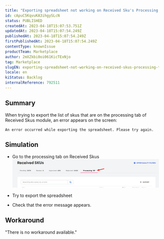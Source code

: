 ```yaml
---
title: "Exporting spreadsheet not working on Received Sku's Processing Tab"
id: cApuC5KqvuKA3ihgySLcN
status: PUBLISHED
createdAt: 2023-04-18T15:07:53.751Z
updatedAt: 2023-04-18T15:07:54.249Z
publishedAt: 2023-04-18T15:07:54.249Z
firstPublishedAt: 2023-04-18T15:07:54.249Z
contentType: knownIssue
productTeam: Marketplace
author: 2mXZkbi0oi061KicTExNjo
tag: Marketplace
slugEN: exporting-spreadsheet-not-working-on-received-skus-processing-tab
locale: en
kiStatus: Backlog
internalReference: 792511
---
```


## Summary


When trying to export the list of skus that are on the processing tab of Received Skus module, an error appears on the screen:

    An error occurred while exporting the spreadsheet. Please try again.



##

## Simulation



- Go to the processing tab on Received Skus
 ![](https://raw.githubusercontent.com/vtexdocs/help-center-content/refs/heads/main/docs/en/known-issues/Marketplace/exporting-spreadsheet-not-working-on-received-skus-processing-tab_1.png)

- Try to export the spreadsheet
- Check that the error message appears.


##

## Workaround

"There is no workaround available."





